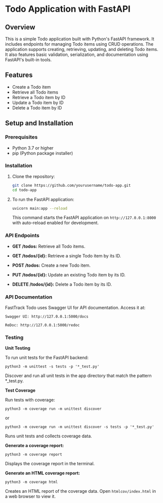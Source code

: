 # Todo Application with FastAPI

## Overview

This is a simple Todo application built with Python's FastAPI framework. It includes endpoints for managing Todo items using CRUD operations. The application supports creating, retrieving, updating, and deleting Todo items. It also features basic validation, serialization, and documentation using FastAPI's built-in tools.

## Features

- Create a Todo item
- Retrieve all Todo items
- Retrieve a Todo item by ID
- Update a Todo item by ID
- Delete a Todo item by ID

## Setup and Installation

### Prerequisites

- Python 3.7 or higher
- pip (Python package installer)

### Installation

1. Clone the repository:

    ```bash
    git clone https://github.com/yourusername/todo-app.git
    cd todo-app
    ```

2. To run the FastAPI application:

    ```bash
    uvicorn main:app --reload
    ```

    This command starts the FastAPI application on `http://127.0.0.1:8000` with auto-reload enabled for development.

### API Endpoints

- **GET /todos:** Retrieve all Todo items.

- **GET /todos/{id}:** Retrieve a single Todo item by its ID.

- **POST /todos:** Create a new Todo item.

- **PUT /todos/{id}:** Update an existing Todo item by its ID.

- **DELETE /todos/{id}:** Delete a Todo item by its ID.

### API Documentation

FastTrack Todo uses Swagger UI for API documentation. Access it at:

```
Swagger UI: http://127.0.0.1:5000/docs

ReDoc: http://127.0.0.1:5000/redoc
```

### Testing

**Unit Testing**

To run unit tests for the FastAPI backend:    

```
python3 -m unittest -s tests -p '*_test.py'
```

Discover and run all unit tests in the app directory that match the pattern *_test.py.

 
**Test Coverage**

Run tests with coverage:

```
python3 -m coverage run -m unittest discover
```

or

```
python3 -m coverage run -m unittest discover -s tests -p '*_test.py'
```

Runs unit tests and collects coverage data.

**Generate a coverage report:**

```
python3 -m coverage report
```

Displays the coverage report in the terminal.

**Generate an HTML coverage report:**

```
python3 -m coverage html
```

Creates an HTML report of the coverage data. Open `htmlcov/index.html` in a web browser to view it.
